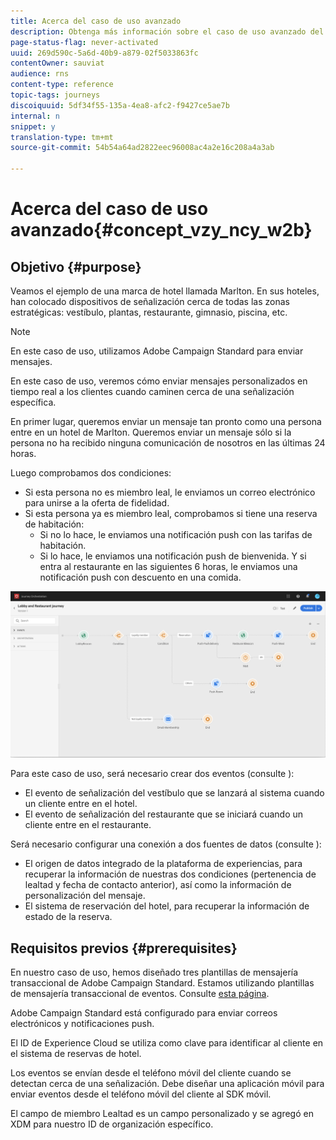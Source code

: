```yaml
---
title: Acerca del caso de uso avanzado
description: Obtenga más información sobre el caso de uso avanzado del viaje
page-status-flag: never-activated
uuid: 269d590c-5a6d-40b9-a879-02f5033863fc
contentOwner: sauviat
audience: rns
content-type: reference
topic-tags: journeys
discoiquuid: 5df34f55-135a-4ea8-afc2-f9427ce5ae7b
internal: n
snippet: y
translation-type: tm+mt
source-git-commit: 54b54a64ad2822eec96008ac4a2e16c208a4a3ab

---
```



# Acerca del caso de uso avanzado{#concept_vzy_ncy_w2b}

## Objetivo {#purpose}

Veamos el ejemplo de una marca de hotel llamada Marlton. En sus hoteles, han colocado dispositivos de señalización cerca de todas las zonas estratégicas: vestíbulo, plantas, restaurante, gimnasio, piscina, etc.

>[!NOTE]
>
>En este caso de uso, utilizamos Adobe Campaign Standard para enviar mensajes.

En este caso de uso, veremos cómo enviar mensajes personalizados en tiempo real a los clientes cuando caminen cerca de una señalización específica.

En primer lugar, queremos enviar un mensaje tan pronto como una persona entre en un hotel de Marlton. Queremos enviar un mensaje sólo si la persona no ha recibido ninguna comunicación de nosotros en las últimas 24 horas.

Luego comprobamos dos condiciones:

* Si esta persona no es miembro leal, le enviamos un correo electrónico para unirse a la oferta de fidelidad.
* Si esta persona ya es miembro leal, comprobamos si tiene una reserva de habitación:
   * Si no lo hace, le enviamos una notificación push con las tarifas de habitación.
   * Si lo hace, le enviamos una notificación push de bienvenida. Y si entra al restaurante en las siguientes 6 horas, le enviamos una notificación push con descuento en una comida.

![](../assets/journeyuc2_29.png)

Para este caso de uso, será necesario crear dos eventos (consulte [](../usecase/configuring-the-events.md)):

* El evento de señalización del vestíbulo que se lanzará al sistema cuando un cliente entre en el hotel.
* El evento de señalización del restaurante que se iniciará cuando un cliente entre en el restaurante.

Será necesario configurar una conexión a dos fuentes de datos (consulte [](../usecase/configuring-the-data-sources.md)):

* El origen de datos integrado de la plataforma de experiencias, para recuperar la información de nuestras dos condiciones (pertenencia de lealtad y fecha de contacto anterior), así como la información de personalización del mensaje.
* El sistema de reservación del hotel, para recuperar la información de estado de la reserva.

## Requisitos previos {#prerequisites}

En nuestro caso de uso, hemos diseñado tres plantillas de mensajería transaccional de Adobe Campaign Standard. Estamos utilizando plantillas de mensajería transaccional de eventos. Consulte [esta página](https://docs.adobe.com/content/help/en/campaign-standard/using/communication-channels/transactional-messaging/about-transactional-messaging.html).

Adobe Campaign Standard está configurado para enviar correos electrónicos y notificaciones push.

El ID de Experience Cloud se utiliza como clave para identificar al cliente en el sistema de reservas de hotel.

Los eventos se envían desde el teléfono móvil del cliente cuando se detectan cerca de una señalización. Debe diseñar una aplicación móvil para enviar eventos desde el teléfono móvil del cliente al SDK móvil.

El campo de miembro Lealtad es un campo personalizado y se agregó en XDM para nuestro ID de organización específico.
